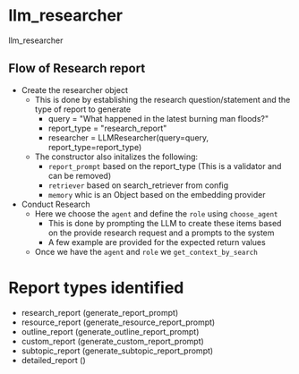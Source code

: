 # llm_researcher
llm_researcher

## Flow of Research report

* Create the researcher object
    * This is done by establishing the research question/statement and the type of report to generate
        * query = "What happened in the latest burning man floods?"
        * report_type = "research_report"
        * researcher = LLMResearcher(query=query, report_type=report_type)
    * The constructor also initalizes the following:
        * `report_prompt` based on the report_type (This is a validator and can be removed)
        * `retriever` based on search_retriever from config
        * `memory` whic is an Object based on the embedding provider
* Conduct Research
    * Here we choose the `agent` and define the `role` using `choose_agent` 
        * This is done by prompting the LLM to create these items based on the provide research request and a prompts to the system
        * A few example are provided for the expected return values
    * Once we have the `agent` and `role` we `get_context_by_search`
        



# Report types identified
* research_report  (generate_report_prompt)
* resource_report  (generate_resource_report_prompt)
* outline_report   (generate_outline_report_prompt)
* custom_report    (generate_custom_report_prompt)
* subtopic_report  (generate_subtopic_report_prompt)
* detailed_report  ()


    

